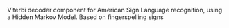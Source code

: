 Viterbi decoder component for American Sign Language recognition, using a Hidden Markov Model. Based on fingerspelling signs 
